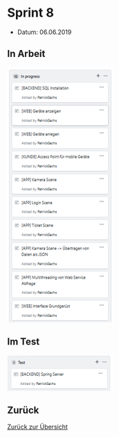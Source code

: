 # Sprint 8

* Datum: 06.06.2019

## In Arbeit

![](./progress.PNG)

## Im Test

![](./test.PNG)

## Zurück

[Zurück zur Übersicht](./..)
